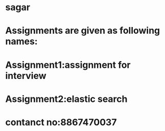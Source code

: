 # sagar
# Assignments are given as following names:
# Assignment1:assignment for interview
# Assignment2:elastic search
# contanct no:8867470037
